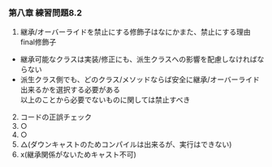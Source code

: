 ### 第八章  練習問題8.2                 
1. 継承/オーバーライドを禁止にする修飾子はなにかまた、禁止にする理由       
  final修飾子   
  * 継承可能なクラスは実装/修正にも、派生クラスへの影響を配慮しなければならない   
  * 派生クラス側でも、どのクラス/メソッドならば安全に継承/オーバーライド出来るかを選択する必要がある    
  以上のことから必要でないものに関しては禁止すべき    
2. コードの正誤チェック   
  1. ○      
  2. ○    
  3. △(ダウンキャストのためコンパイルは出来るが、実行はできない)    
  4. x(継承関係がないためキャスト不可)    
